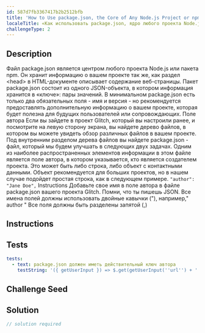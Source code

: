 ```yaml
---
id: 587d7fb3367417b2b2512bfb
title: 'How to Use package.json, the Core of Any Node.js Project or npm Package'
localeTitle: «Как использовать package.json, ядро любого проекта Node.js или пакет npm»
challengeType: 2
---
```


## Description
<section id='description'>
Файл package.json является центром любого проекта Node.js или пакета npm. Он хранит информацию о вашем проекте так же, как раздел &lt;head&gt; в HTML-документе описывает содержание веб-страницы. Пакет package.json состоит из одного JSON-объекта, в котором информация хранится в «ключе»: пары значений. В минимальном package.json есть только два обязательных поля - имя и версия - но рекомендуется предоставлять дополнительную информацию о вашем проекте, которая будет полезна для будущих пользователей или сопровождающих.
Поле автора
Если вы зайдете в проект Glitch, который вы настроили ранее, и посмотрите на левую сторону экрана, вы найдете дерево файлов, в котором вы можете увидеть обзор различных файлов в вашем проекте. Под внутренним разделом дерева файлов вы найдете package.json - файл, который мы будем улучшать в следующих двух задачах.
Одним из наиболее распространенных элементов информации в этом файле является поле автора, в котором указывается, кто является создателем проекта. Это может быть либо строка, либо объект с контактными данными. Объект рекомендуется для больших проектов, но в нашем случае подойдет простая строка, как в следующем примере.
<code>"author": "Jane Doe",</code>
Instructions
Добавьте свое имя в поле автора в файле package.json вашего проекта Glitch.
Помни, что ты пишешь JSON.
Все имена полей должны использовать двойные кавычки ("), например," author "
Все поля должны быть разделены запятой (,)
</section>

## Instructions
<section id='instructions'>

</section>

## Tests
<section id='tests'>

```yml
tests:
  - text: package.json должен иметь действительный ключ автора
    testString: '({ getUserInput }) => $.get(getUserInput(''url'') + ''/_api/package.json'').then(data => { var packJson = JSON.parse(data); assert(packJson.author, ''"author" is missing''); }, xhr => { throw new Error(xhr.responseText); })'

```

</section>

## Challenge Seed
<section id='challengeSeed'>

</section>

## Solution
<section id='solution'>

```js
// solution required
```
</section>
